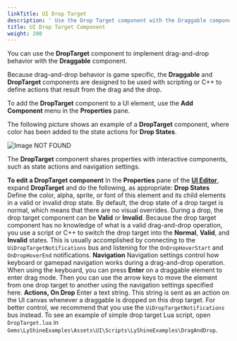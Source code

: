 ```yaml
---
linkTitle: UI Drop Target
description: ' Use the Drop Target component with the Draggable component to implement drag-and-drop behavior in the Open 3D Engine UI Editor. '
title: UI Drop Target Component
weight: 200
---
```


You can use the **DropTarget** component to implement drag-and-drop behavior with the **Draggable** component.

Because drag-and-drop behavior is game specific, the **Draggable** and **DropTarget** components are designed to be used with scripting or C++ to define actions that result from the drag and the drop.

To add the **DropTarget** component to a UI element, use the **Add Component** menu in the **Properties** pane.

The following picture shows an example of a **DropTarget** component, where color has been added to the state actions for **Drop States**.

![Image NOT FOUND](/images/user-guide/interactivity/user-interface/editor/components/ui-editor-components-drag-drop-droptarget.png)

The **DropTarget** component shares properties with interactive components, such as state actions and navigation settings.

**To edit a DropTarget component**
In the **Properties** pane of the [**UI Editor**](/docs/user-guide/interactivity/user-interface/editor/working), expand **DropTarget** and do the following, as appropriate:
**Drop States**
Define the color, alpha, sprite, or font of this element and its child elements in a valid or invalid drop state. By default, the drop state of a drop target is normal, which means that there are no visual overrides.
During a drop, the drop target component can be **Valid** or **Invalid**. Because the drop target component has no knowledge of what is a valid drag-and-drop operation, you use a script or C++ to switch the drop target into the **Normal**, **Valid**, and **Invalid** states. This is usually accomplished by connecting to the `UiDropTargetNotifications` bus and listening for the `OnDropHoverStart` and `OnDropHoverEnd` notifications.
**Navigation**
Navigation settings control how keyboard or gamepad navigation works during a drag-and-drop operation. When using the keyboard, you can press **Enter** on a draggable element to enter drag mode. Then you can use the arrow keys to move the element from one drop target to another using the navigation settings specified here.
**Actions, On Drop**
Enter a text string. This string is sent as an action on the UI canvas whenever a draggable is dropped on this drop target. For better control, we recommend that you use the `UiDropTargetNotifications` bus instead.
To see an example of simple drop target Lua script, open `DropTarget.lua` in `Gems\LyShineExamples\Assets\UI\Scripts\LyShineExamples\DragAndDrop`.
